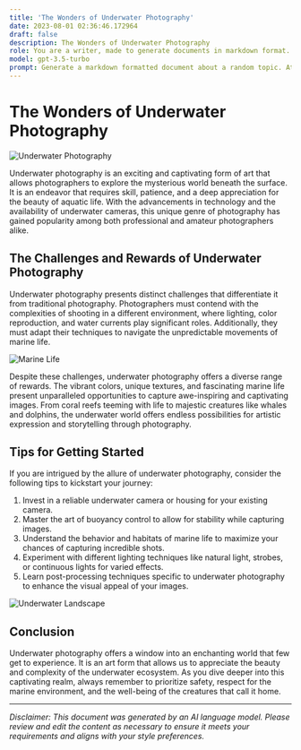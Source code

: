 ```yaml
---
title: 'The Wonders of Underwater Photography'
date: 2023-08-01 02:36:46.172964
draft: false
description: The Wonders of Underwater Photography
role: You are a writer, made to generate documents in markdown format. It is very important that all of the documents you generate are in valid markdown format.
model: gpt-3.5-turbo
prompt: Generate a markdown formatted document about a random topic. At the bottom, include a disclaimer explaining that the document was generated by you. The first line of the document should be the title. Make sure that the entire document is in proper markdown format, using a mix of various tags to make the document visually appealing.
---
```


# The Wonders of Underwater Photography

![Underwater Photography](https://www.example.com/image.jpg)

Underwater photography is an exciting and captivating form of art that allows photographers to explore the mysterious world beneath the surface. It is an endeavor that requires skill, patience, and a deep appreciation for the beauty of aquatic life. With the advancements in technology and the availability of underwater cameras, this unique genre of photography has gained popularity among both professional and amateur photographers alike.

## The Challenges and Rewards of Underwater Photography

Underwater photography presents distinct challenges that differentiate it from traditional photography. Photographers must contend with the complexities of shooting in a different environment, where lighting, color reproduction, and water currents play significant roles. Additionally, they must adapt their techniques to navigate the unpredictable movements of marine life.

![Marine Life](https://www.example.com/image2.jpg)

Despite these challenges, underwater photography offers a diverse range of rewards. The vibrant colors, unique textures, and fascinating marine life present unparalleled opportunities to capture awe-inspiring and captivating images. From coral reefs teeming with life to majestic creatures like whales and dolphins, the underwater world offers endless possibilities for artistic expression and storytelling through photography.

## Tips for Getting Started

If you are intrigued by the allure of underwater photography, consider the following tips to kickstart your journey:

1. Invest in a reliable underwater camera or housing for your existing camera.
2. Master the art of buoyancy control to allow for stability while capturing images.
3. Understand the behavior and habitats of marine life to maximize your chances of capturing incredible shots.
4. Experiment with different lighting techniques like natural light, strobes, or continuous lights for varied effects.
5. Learn post-processing techniques specific to underwater photography to enhance the visual appeal of your images.

![Underwater Landscape](https://www.example.com/image3.jpg)

## Conclusion

Underwater photography offers a window into an enchanting world that few get to experience. It is an art form that allows us to appreciate the beauty and complexity of the underwater ecosystem. As you dive deeper into this captivating realm, always remember to prioritize safety, respect for the marine environment, and the well-being of the creatures that call it home.

---

*Disclaimer: This document was generated by an AI language model. Please review and edit the content as necessary to ensure it meets your requirements and aligns with your style preferences.*